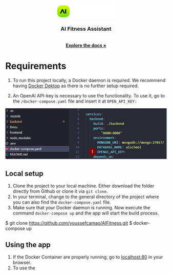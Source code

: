 <!-- PROJECT LOGO -->
<br />
<div align="center">
  <a href="https://github.com/youssefcamao/AIFitness">
    <img src="frontend/src/assets/AI-logo.png" alt="Logo">
  </a>

  <h3 align="center">AI Fitness Assistant</h3>
  <p align="center">
    <br />
    <a href="Docu/AI_Fitness_doku.pdf" target=”_blank”><strong>Explore the docs »</strong></a>
  </p>
</div>

<!-- GETTING STARTED -->
# Requirements

1. To run this project locally, a Docker daemon is required.
We recommend having [Docker Dektop](https://www.docker.com/products/docker-desktop/) as there is no further setup required.

2. An OpenAI API-key is necessary to use the functionality.
To use it, go to the `/docker-compose.yaml` file and insert it at `OPEN_API_KEY:`

<img src="screenshots/docker_compose_setup.png" alt="filebrowser">

## Local setup

1. Clone the project to your local machine. Either download the folder directly from Github or clone it via `git clone`.
2. In your terminal, change to the general directory of the project where you can also find the `docker-compose.yaml` file.
3. Make sure that your Docker daemon is running. Now execute the command `docker-compose up` and the app will start the build process.

$ git clone https://github.com/youssefcamao/AIFitness.git
$ docker-compose up

## Using the app

1. If the Docker Container are properly running, go to [localhost:80](localhost:80) in your browser.
2. To use the 
